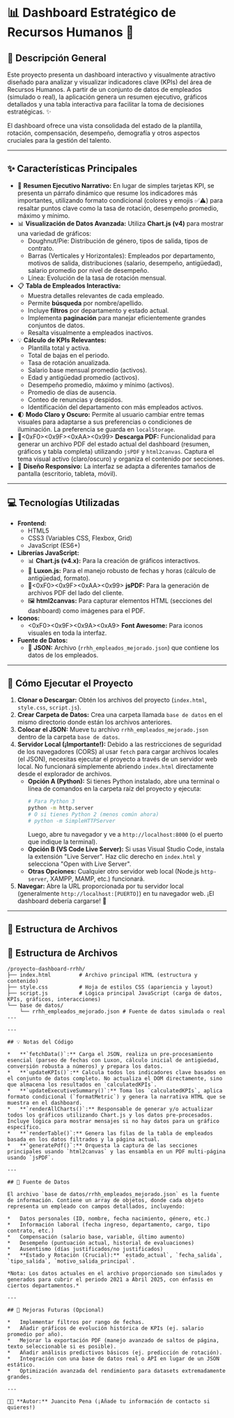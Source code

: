 # 📊 Dashboard Estratégico de Recursos Humanos 🚀

## 📝 Descripción General

Este proyecto presenta un dashboard interactivo y visualmente atractivo diseñado para analizar y visualizar indicadores clave (KPIs) del área de Recursos Humanos. A partir de un conjunto de datos de empleados (simulado o real), la aplicación genera un resumen ejecutivo, gráficos detallados y una tabla interactiva para facilitar la toma de decisiones estratégicas. ✨

El dashboard ofrece una vista consolidada del estado de la plantilla, rotación, compensación, desempeño, demografía y otros aspectos cruciales para la gestión del talento.

---

## ✨ Características Principales

*   📄 **Resumen Ejecutivo Narrativo:** En lugar de simples tarjetas KPI, se presenta un párrafo dinámico que resume los indicadores más importantes, utilizando formato condicional (colores y emojis ✅⚠️) para resaltar puntos clave como la tasa de rotación, desempeño promedio, máximo y mínimo.
*   📊 **Visualización de Datos Avanzada:** Utiliza **Chart.js (v4)** para mostrar una variedad de gráficos:
    *   Doughnut/Pie: Distribución de género, tipos de salida, tipos de contrato.
    *   Barras (Verticales y Horizontales): Empleados por departamento, motivos de salida, distribuciones (salario, desempeño, antigüedad), salario promedio por nivel de desempeño.
    *   Línea: Evolución de la tasa de rotación mensual.
*   📋 **Tabla de Empleados Interactiva:**
    *   Muestra detalles relevantes de cada empleado.
    *   Permite **búsqueda** por nombre/apellido.
    *   Incluye **filtros** por departamento y estado actual.
    *   Implementa **paginación** para manejar eficientemente grandes conjuntos de datos.
    *   Resalta visualmente a empleados inactivos.
*   💡 **Cálculo de KPIs Relevantes:**
    *   Plantilla total y activa.
    *   Total de bajas en el periodo.
    *   Tasa de rotación anualizada.
    *   Salario base mensual promedio (activos).
    *   Edad y antigüedad promedio (activos).
    *   Desempeño promedio, máximo y mínimo (activos).
    *   Promedio de días de ausencia.
    *   Conteo de renuncias y despidos.
    *   Identificación del departamento con más empleados activos.
*   🌓 **Modo Claro y Oscuro:** Permite al usuario cambiar entre temas visuales para adaptarse a sus preferencias o condiciones de iluminación. La preferencia se guarda en `localStorage`.
*   📄<0xF0><0x9F><0xAA><0x99> **Descarga PDF:** Funcionalidad para generar un archivo PDF del estado actual del dashboard (resumen, gráficos y tabla completa) utilizando `jsPDF` y `html2canvas`. Captura el tema visual activo (claro/oscuro) y organiza el contenido por secciones.
*   📱 **Diseño Responsivo:** La interfaz se adapta a diferentes tamaños de pantalla (escritorio, tableta, móvil).

---

## 💻 Tecnologías Utilizadas

*   **Frontend:**
    *   HTML5
    *   CSS3 (Variables CSS, Flexbox, Grid)
    *   JavaScript (ES6+)
*   **Librerías JavaScript:**
    *   📊 **Chart.js (v4.x):** Para la creación de gráficos interactivos.
    *   📅 **Luxon.js:** Para el manejo robusto de fechas y horas (cálculo de antigüedad, formato).
    *   📄<0xF0><0x9F><0xAA><0x99> **jsPDF:** Para la generación de archivos PDF del lado del cliente.
    *   🖼️ **html2canvas:** Para capturar elementos HTML (secciones del dashboard) como imágenes para el PDF.
*   **Iconos:**
    *   <0xF0><0x9F><0x9A><0xA9>️ **Font Awesome:** Para iconos visuales en toda la interfaz.
*   **Fuente de Datos:**
    *   📄 **JSON:** Archivo (`rrhh_empleados_mejorado.json`) que contiene los datos de los empleados.

---

## 🚀 Cómo Ejecutar el Proyecto

1.  **Clonar o Descargar:** Obtén los archivos del proyecto (`index.html`, `style.css`, `script.js`).
2.  **Crear Carpeta de Datos:** Crea una carpeta llamada `base de datos` en el mismo directorio donde están los archivos anteriores.
3.  **Colocar el JSON:** Mueve tu archivo `rrhh_empleados_mejorado.json` dentro de la carpeta `base de datos`.
4.  **Servidor Local (¡Importante!):** Debido a las restricciones de seguridad de los navegadores (CORS) al usar `fetch` para cargar archivos locales (el JSON), necesitas ejecutar el proyecto a través de un servidor web local. No funcionará simplemente abriendo `index.html` directamente desde el explorador de archivos.
    *   **Opción A (Python):** Si tienes Python instalado, abre una terminal o línea de comandos en la carpeta raíz del proyecto y ejecuta:
        ```bash
        # Para Python 3
        python -m http.server
        # O si tienes Python 2 (menos común ahora)
        # python -m SimpleHTTPServer
        ```
        Luego, abre tu navegador y ve a `http://localhost:8000` (o el puerto que indique la terminal).
    *   **Opción B (VS Code Live Server):** Si usas Visual Studio Code, instala la extensión "Live Server". Haz clic derecho en `index.html` y selecciona "Open with Live Server".
    *   **Otras Opciones:** Cualquier otro servidor web local (Node.js `http-server`, XAMPP, MAMP, etc.) funcionará.
5.  **Navegar:** Abre la URL proporcionada por tu servidor local (generalmente `http://localhost:[PUERTO]`) en tu navegador web. ¡El dashboard debería cargarse! 🎉

---

## 📁 Estructura de Archivos

## 📁 Estructura de Archivos

```text
/proyecto-dashboard-rrhh/
├── index.html         # Archivo principal HTML (estructura y contenido)
├── style.css          # Hoja de estilos CSS (apariencia y layout)
├── script.js          # Lógica principal JavaScript (carga de datos, KPIs, gráficos, interacciones)
└── base de datos/
    └── rrhh_empleados_mejorado.json # Fuente de datos simulada o real
---

---

## 💡 Notas del Código

*   **`fetchData()`:** Carga el JSON, realiza un pre-procesamiento esencial (parseo de fechas con Luxon, cálculo inicial de antigüedad, conversión robusta a números) y prepara los datos.
*   **`updateKPIs()`:** Calcula todos los indicadores clave basados en el conjunto de datos completo. No actualiza el DOM directamente, sino que almacena los resultados en `calculatedKPIs`.
*   **`updateExecutiveSummary()`:** Toma los `calculatedKPIs`, aplica formato condicional (`formatMetric`) y genera la narrativa HTML que se muestra en el dashboard.
*   **`renderAllCharts()`:** Responsable de generar y/o actualizar todos los gráficos utilizando Chart.js y los datos pre-procesados. Incluye lógica para mostrar mensajes si no hay datos para un gráfico específico.
*   **`renderTable()`:** Genera las filas de la tabla de empleados basada en los datos filtrados y la página actual.
*   **`generatePdf()`:** Orquesta la captura de las secciones principales usando `html2canvas` y las ensambla en un PDF multi-página usando `jsPDF`.

---

## 💾 Fuente de Datos

El archivo `base de datos/rrhh_empleados_mejorado.json` es la fuente de información. Contiene un array de objetos, donde cada objeto representa un empleado con campos detallados, incluyendo:

*   Datos personales (ID, nombre, fecha nacimiento, género, etc.)
*   Información laboral (fecha ingreso, departamento, cargo, tipo contrato, etc.)
*   Compensación (salario base, variable, último aumento)
*   Desempeño (puntuación actual, historial de evaluaciones)
*   Ausentismo (días justificados/no justificados)
*   **Estado y Rotación (Crucial):** `estado_actual`, `fecha_salida`, `tipo_salida`, `motivo_salida_principal`.

*Nota: Los datos actuales en el archivo proporcionado son simulados y generados para cubrir el periodo 2021 a Abril 2025, con énfasis en ciertos departamentos.*

---

## 🔮 Mejoras Futuras (Opcional)

*   Implementar filtros por rango de fechas.
*   Añadir gráficos de evolución histórica de KPIs (ej. salario promedio por año).
*   Mejorar la exportación PDF (manejo avanzado de saltos de página, texto seleccionable si es posible).
*   Añadir análisis predictivos básicos (ej. predicción de rotación).
*   Integración con una base de datos real o API en lugar de un JSON estático.
*   Optimización avanzada del rendimiento para datasets extremadamente grandes.

---

👨‍💻 **Autor:** Juancito Pena (¡Añade tu información de contacto si quieres!)
